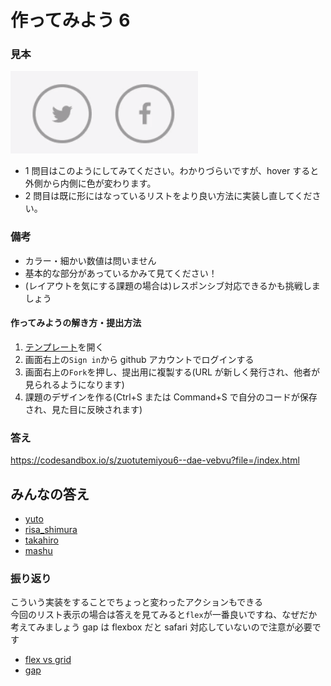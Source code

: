 # 作ってみよう 6

### 見本

![作ってみよう6](./img/practice6-1.gif)

- 1 問目はこのようにしてみてください。わかりづらいですが、hover すると外側から内側に色が変わります。
- 2 問目は既に形にはなっているリストをより良い方法に実装し直してください。

### 備考

- カラー・細かい数値は問いません
- 基本的な部分があっているかみて見てください！
- (レイアウトを気にする課題の場合は)レスポンシブ対応できるかも挑戦しましょう

#### 作ってみようの解き方・提出方法

1. [テンプレート](https://codesandbox.io/s/zuotutemiyou6-5ixmz?file=/index.html)を開く
2. 画面右上の`Sign in`から github アカウントでログインする
3. 画面右上の`Fork`を押し、提出用に複製する(URL が新しく発行され、他者が見られるようになります)
4. 課題のデザインを作る(Ctrl+S または Command+S で自分のコードが保存され、見た目に反映されます)

### 答え

https://codesandbox.io/s/zuotutemiyou6--dae-vebvu?file=/index.html

## みんなの答え

- [yuto](https://codesandbox.io/s/zuotutemiyou6-forked-pzq0p?file=/styles.css)
- [risa_shimura](https://codesandbox.io/s/zuotutemiyou6-forked-p6kxg?file=/styles.css)
- [takahiro](https://codesandbox.io/s/zuotutemiyou6-forked-7ggxk?file=/styles.css)
- [mashu](https://codesandbox.io/s/zuotutemiyou6-forked-dzicu?file=/styles.css)

### 振り返り

こういう実装をすることでちょっと変わったアクションもできる  
今回のリスト表示の場合は答えを見てみると`flex`が一番良いですね、なぜだか考えてみましょう
gap は flexbox だと safari 対応していないので注意が必要です

- [flex vs grid](https://developer.mozilla.org/ja/docs/Web/CSS/CSS_Grid_Layout/Relationship_of_Grid_Layout)
- [gap](https://developer.mozilla.org/ja/docs/Web/CSS/gap)
